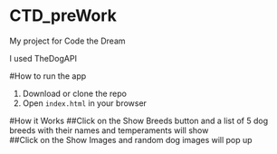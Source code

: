 # CTD_preWork

My project for Code the Dream

I used TheDogAPI

#How to run the app
1. Download or clone the repo  
2. Open `index.html` in your browser  

#How it Works
##Click on the Show Breeds button and a list of 5 dog breeds with their names and temperaments will show  
##Click on the Show Images and random dog images will pop up  


